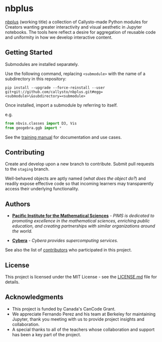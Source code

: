 # nbplus

[nbplus](https://github.com/callysto/nbplus) (working title) a collection of Callysto-made Python modules for Creators wanting greater interactivity and visual aesthetic in Jupyter notebooks. The tools here reflect a desire for aggregation of reusable code and uniformity in how we develop interactive content.

## Getting Started

Submodules are installed separately.

Use the following command, replacing `<submodule>` with the name of a subdirectory in this repository:

`pip install --upgrade --force-reinstall --user git+git://github.com/callysto/nbplus.git#egg=<submodule>\&subdirectory=<submodule>`

Once installed, import a submodule by referring to itself.

e.g.

```python
from nbvis.classes import D3, Vis
from geogebra.ggb import *
```

See the [training manual]() for documentation and use cases.

## Contributing

Create and develop upon a new branch to contribute. Submit pull requests to the `staging` branch.

Well-behaved objects are aptly named (_what does the object do?_) and readily expose effective code so that incoming learners may transparently access their underlying functionality.

## Authors

* [**Pacific Institute for the Mathematical Sciences**](http://www.pims.math.ca) - *PIMS is dedicated to promoting excellence in the mathematical sciences, enriching public education, and creating partnerships with similar organizations around the world.* 

* [**Cybera**](https://www.cybera.ca) - *Cybera provides supercomputing services.* 

See also the list of [contributors](https://github.com/callysto/nbplus/graphs/contributors) who participated in this project.

## License

This project is licensed under the MIT License - see the [LICENSE.md](LICENSE.md) file for details.

## Acknowledgments

* This project is funded by Canada's CanCode Grant.
* We appreciate Fernando Perez and his team at Berkeley for maintaining Jupyter, thank you meeting with us to provide project insights and collaboration.
* A special thanks to all of the teachers whose collaboration and support has been a key part of the project.
